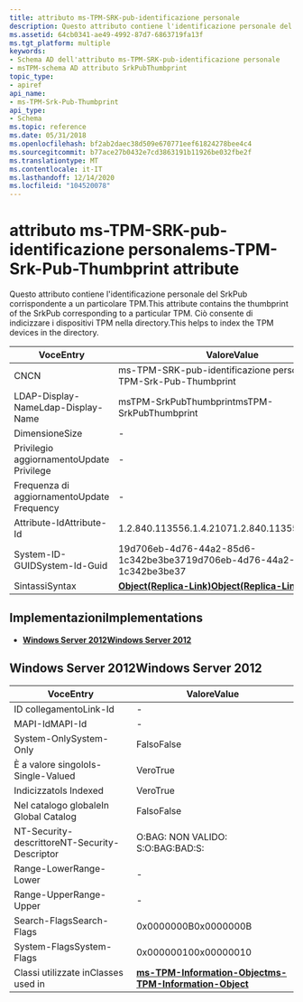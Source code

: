 ```yaml
---
title: attributo ms-TPM-SRK-pub-identificazione personale
description: Questo attributo contiene l'identificazione personale del SrkPub corrispondente a un particolare TPM. Ciò consente di indicizzare i dispositivi TPM nella directory.
ms.assetid: 64cb0341-ae49-4992-87d7-6863719fa13f
ms.tgt_platform: multiple
keywords:
- Schema AD dell'attributo ms-TPM-SRK-pub-identificazione personale
- msTPM-schema AD attributo SrkPubThumbprint
topic_type:
- apiref
api_name:
- ms-TPM-Srk-Pub-Thumbprint
api_type:
- Schema
ms.topic: reference
ms.date: 05/31/2018
ms.openlocfilehash: bf2ab2daec38d509e670771eef61824278bee4c4
ms.sourcegitcommit: b77ace27b0432e7cd3863191b11926be032fbe2f
ms.translationtype: MT
ms.contentlocale: it-IT
ms.lasthandoff: 12/14/2020
ms.locfileid: "104520078"
---
```

# <a name="ms-tpm-srk-pub-thumbprint-attribute"></a><span data-ttu-id="0acf2-106">attributo ms-TPM-SRK-pub-identificazione personale</span><span class="sxs-lookup"><span data-stu-id="0acf2-106">ms-TPM-Srk-Pub-Thumbprint attribute</span></span>

<span data-ttu-id="0acf2-107">Questo attributo contiene l'identificazione personale del SrkPub corrispondente a un particolare TPM.</span><span class="sxs-lookup"><span data-stu-id="0acf2-107">This attribute contains the thumbprint of the SrkPub corresponding to a particular TPM.</span></span> <span data-ttu-id="0acf2-108">Ciò consente di indicizzare i dispositivi TPM nella directory.</span><span class="sxs-lookup"><span data-stu-id="0acf2-108">This helps to index the TPM devices in the directory.</span></span>



| <span data-ttu-id="0acf2-109">Voce</span><span class="sxs-lookup"><span data-stu-id="0acf2-109">Entry</span></span> | <span data-ttu-id="0acf2-110">Valore</span><span class="sxs-lookup"><span data-stu-id="0acf2-110">Value</span></span> |
|-------------------|-------------------------------------------------------|
| <span data-ttu-id="0acf2-111">CN</span><span class="sxs-lookup"><span data-stu-id="0acf2-111">CN</span></span>                | <span data-ttu-id="0acf2-112">ms-TPM-SRK-pub-identificazione personale</span><span class="sxs-lookup"><span data-stu-id="0acf2-112">ms-TPM-Srk-Pub-Thumbprint</span></span>                             |
| <span data-ttu-id="0acf2-113">LDAP-Display-Name</span><span class="sxs-lookup"><span data-stu-id="0acf2-113">Ldap-Display-Name</span></span> | <span data-ttu-id="0acf2-114">msTPM-SrkPubThumbprint</span><span class="sxs-lookup"><span data-stu-id="0acf2-114">msTPM-SrkPubThumbprint</span></span>                                |
| <span data-ttu-id="0acf2-115">Dimensione</span><span class="sxs-lookup"><span data-stu-id="0acf2-115">Size</span></span>              | \-                                                    |
| <span data-ttu-id="0acf2-116">Privilegio aggiornamento</span><span class="sxs-lookup"><span data-stu-id="0acf2-116">Update Privilege</span></span>  | \-                                                    |
| <span data-ttu-id="0acf2-117">Frequenza di aggiornamento</span><span class="sxs-lookup"><span data-stu-id="0acf2-117">Update Frequency</span></span>  | \-                                                    |
| <span data-ttu-id="0acf2-118">Attribute-Id</span><span class="sxs-lookup"><span data-stu-id="0acf2-118">Attribute-Id</span></span>      | <span data-ttu-id="0acf2-119">1.2.840.113556.1.4.2107</span><span class="sxs-lookup"><span data-stu-id="0acf2-119">1.2.840.113556.1.4.2107</span></span>                               |
| <span data-ttu-id="0acf2-120">System-ID-GUID</span><span class="sxs-lookup"><span data-stu-id="0acf2-120">System-Id-Guid</span></span>    | <span data-ttu-id="0acf2-121">19d706eb-4d76-44a2-85d6-1c342be3be37</span><span class="sxs-lookup"><span data-stu-id="0acf2-121">19d706eb-4d76-44a2-85d6-1c342be3be37</span></span>                  |
| <span data-ttu-id="0acf2-122">Sintassi</span><span class="sxs-lookup"><span data-stu-id="0acf2-122">Syntax</span></span>            | [<span data-ttu-id="0acf2-123">**Object(Replica-Link)**</span><span class="sxs-lookup"><span data-stu-id="0acf2-123">**Object(Replica-Link)**</span></span>](s-object-replica-link.md) |



## <a name="implementations"></a><span data-ttu-id="0acf2-124">Implementazioni</span><span class="sxs-lookup"><span data-stu-id="0acf2-124">Implementations</span></span>

-   [<span data-ttu-id="0acf2-125">**Windows Server 2012**</span><span class="sxs-lookup"><span data-stu-id="0acf2-125">**Windows Server 2012**</span></span>](#windows-server-2012)

## <a name="windows-server-2012"></a><span data-ttu-id="0acf2-126">Windows Server 2012</span><span class="sxs-lookup"><span data-stu-id="0acf2-126">Windows Server 2012</span></span>



| <span data-ttu-id="0acf2-127">Voce</span><span class="sxs-lookup"><span data-stu-id="0acf2-127">Entry</span></span> | <span data-ttu-id="0acf2-128">Valore</span><span class="sxs-lookup"><span data-stu-id="0acf2-128">Value</span></span> |
|------------------------|---------------------------------------------------------------------------|
| <span data-ttu-id="0acf2-129">ID collegamento</span><span class="sxs-lookup"><span data-stu-id="0acf2-129">Link-Id</span></span>                | \-                                                                        |
| <span data-ttu-id="0acf2-130">MAPI-Id</span><span class="sxs-lookup"><span data-stu-id="0acf2-130">MAPI-Id</span></span>                | \-                                                                        |
| <span data-ttu-id="0acf2-131">System-Only</span><span class="sxs-lookup"><span data-stu-id="0acf2-131">System-Only</span></span>            | <span data-ttu-id="0acf2-132">Falso</span><span class="sxs-lookup"><span data-stu-id="0acf2-132">False</span></span>                                                                     |
| <span data-ttu-id="0acf2-133">È a valore singolo</span><span class="sxs-lookup"><span data-stu-id="0acf2-133">Is-Single-Valued</span></span>       | <span data-ttu-id="0acf2-134">Vero</span><span class="sxs-lookup"><span data-stu-id="0acf2-134">True</span></span>                                                                      |
| <span data-ttu-id="0acf2-135">Indicizzato</span><span class="sxs-lookup"><span data-stu-id="0acf2-135">Is Indexed</span></span>             | <span data-ttu-id="0acf2-136">Vero</span><span class="sxs-lookup"><span data-stu-id="0acf2-136">True</span></span>                                                                      |
| <span data-ttu-id="0acf2-137">Nel catalogo globale</span><span class="sxs-lookup"><span data-stu-id="0acf2-137">In Global Catalog</span></span>      | <span data-ttu-id="0acf2-138">Falso</span><span class="sxs-lookup"><span data-stu-id="0acf2-138">False</span></span>                                                                     |
| <span data-ttu-id="0acf2-139">NT-Security-descrittore</span><span class="sxs-lookup"><span data-stu-id="0acf2-139">NT-Security-Descriptor</span></span> | <span data-ttu-id="0acf2-140">O:BAG: NON VALIDO: S:</span><span class="sxs-lookup"><span data-stu-id="0acf2-140">O:BAG:BAD:S:</span></span>                                                              |
| <span data-ttu-id="0acf2-141">Range-Lower</span><span class="sxs-lookup"><span data-stu-id="0acf2-141">Range-Lower</span></span>            | \-                                                                        |
| <span data-ttu-id="0acf2-142">Range-Upper</span><span class="sxs-lookup"><span data-stu-id="0acf2-142">Range-Upper</span></span>            | \-                                                                        |
| <span data-ttu-id="0acf2-143">Search-Flags</span><span class="sxs-lookup"><span data-stu-id="0acf2-143">Search-Flags</span></span>           | <span data-ttu-id="0acf2-144">0x0000000B</span><span class="sxs-lookup"><span data-stu-id="0acf2-144">0x0000000B</span></span>                                                                |
| <span data-ttu-id="0acf2-145">System-Flags</span><span class="sxs-lookup"><span data-stu-id="0acf2-145">System-Flags</span></span>           | <span data-ttu-id="0acf2-146">0x00000010</span><span class="sxs-lookup"><span data-stu-id="0acf2-146">0x00000010</span></span>                                                                |
| <span data-ttu-id="0acf2-147">Classi utilizzate in</span><span class="sxs-lookup"><span data-stu-id="0acf2-147">Classes used in</span></span>        | [<span data-ttu-id="0acf2-148">**ms-TPM-Information-Object**</span><span class="sxs-lookup"><span data-stu-id="0acf2-148">**ms-TPM-Information-Object**</span></span>](c-mstpm-informationobject.md)<br/> |



 

 





